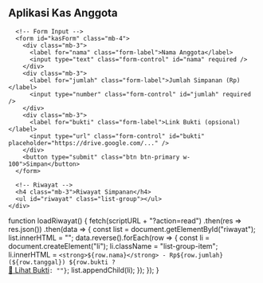 <!DOCTYPE html>
<html lang="id">
<head>
  <meta charset="UTF-8" />
  <meta name="viewport" content="width=device-width, initial-scale=1.0"/>
  <title>Aplikasi Kas Anggota</title>
  <link href="https://cdn.jsdelivr.net/npm/bootstrap@5.3.2/dist/css/bootstrap.min.css" rel="stylesheet">
</head>
<body class="bg-light">
  <div class="container py-5">
    <div class="card shadow rounded-4 p-4">
      <h2 class="mb-4 text-center">Aplikasi Kas Anggota</h2>

      <!-- Form Input -->
      <form id="kasForm" class="mb-4">
        <div class="mb-3">
          <label for="nama" class="form-label">Nama Anggota</label>
          <input type="text" class="form-control" id="nama" required />
        </div>
        <div class="mb-3">
          <label for="jumlah" class="form-label">Jumlah Simpanan (Rp)</label>
          <input type="number" class="form-control" id="jumlah" required />
        </div>
        <div class="mb-3">
          <label for="bukti" class="form-label">Link Bukti (opsional)</label>
          <input type="url" class="form-control" id="bukti" placeholder="https://drive.google.com/..." />
        </div>
        <button type="submit" class="btn btn-primary w-100">Simpan</button>
      </form>

      <!-- Riwayat -->
      <h4 class="mb-3">Riwayat Simpanan</h4>
      <ul id="riwayat" class="list-group"></ul>
    </div>
  </div>

  <script>
    const scriptURL = "PASTE_URL_WEB_APP_MU_DISINI"; // Ganti dengan URL Web App Google Apps Script

    // Kirim data ke Spreadsheet
    document.getElementById("kasForm").addEventListener("submit", function(e) {
      e.preventDefault();
      const nama = document.getElementById("nama").value;
      const jumlah = document.getElementById("jumlah").value;
      const bukti = document.getElementById("bukti").value;

      fetch(scriptURL, {
        method: 'POST',
        body: new URLSearchParams({ nama, jumlah, bukti })
      })
      .then(() => {
        alert("✅ Data berhasil disimpan!");
        document.getElementById("kasForm").reset();
        loadRiwayat();
      })
      .catch(err => alert("❌ Gagal menyimpan: " + err));
    });

    // Ambil riwayat dari Spreadsheet
   function loadRiwayat() {
  fetch(scriptURL + "?action=read")
    .then(res => res.json())
    .then(data => {
      const riwayat = document.getElementById("riwayat");
      riwayat.innerHTML = "";

      data.reverse().forEach((row, index) => {
        const item = document.createElement("div");
        item.className = "accordion-item";

        item.innerHTML = `
          <h2 class="accordion-header" id="heading${index}">
            <button class="accordion-button collapsed" type="button" data-bs-toggle="collapse" data-bs-target="#collapse${index}" aria-expanded="false" aria-controls="collapse${index}">
              ${row.nama} - Rp${row.jumlah} (${row.tanggal})
            </button>
          </h2>
          <div id="collapse${index}" class="accordion-collapse collapse" aria-labelledby="heading${index}" data-bs-parent="#riwayat">
            <div class="accordion-body">
              <p><strong>Nama:</strong> ${row.nama}</p>
              <p><strong>Jumlah:</strong> Rp${row.jumlah}</p>
              <p><strong>Tanggal:</strong> ${row.tanggal}</p>
              ${row.bukti ? `<p><a href="${row.bukti}" target="_blank" class="btn btn-sm btn-outline-primary">🔗 Lihat Bukti</a></p>` : "<p>Tidak ada bukti.</p>"}
            </div>
          </div>
        `;
        riwayat.appendChild(item);
      });
    });
}
    
    // Load saat pertama kali
    loadRiwayat();
  </script>
  function loadRiwayat() {
      fetch(scriptURL + "?action=read")
        .then(res => res.json())
        .then(data => {
          const list = document.getElementById("riwayat");
          list.innerHTML = "";
          data.reverse().forEach(row => {
            const li = document.createElement("li");
            li.className = "list-group-item";
            li.innerHTML = `
              <strong>${row.nama}</strong> - Rp${row.jumlah} (${row.tanggal})
              ${row.bukti ? `<br><a href="${row.bukti}" target="_blank">🔗 Lihat Bukti</a>` : ""}
            `;
            list.appendChild(li);
          });
        });
    }

</body>
</html>
